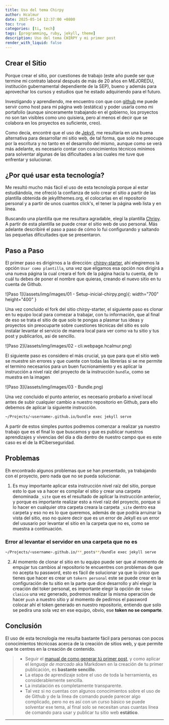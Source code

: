 ```yaml
---
title: Uso del tema Chirpy
author: Hcalmur
date: 2025-05-14 12:37:00 +0800
toc: true
categories: [ti, tech]
tags: [programming, ruby, jekyll, theme]
description: Uso del tema CHIRPY y mi primer post
render_with_liquid: false
---
```


## Crear el Sitio

Porque crear el sitio, por cuestiones de trabajo (este año puede ser que termine mi contrato laboral después de más de 20 años en MEJOREDU, institución gubernamental dependiente de la SEP), bueno y además para aprovechar los cursos y estudios que he estado adquiriendo para el futuro.

Investigando y aprendiendo, me encuentro con que con [github](https://github.com) me puede servir como host para mi página web (estática) y poder usarla como mi portafolio (aunque sinceramente trabajando en el gobierno, los proyectos no son tan visibles como uno quisiera, pero al menos el decir que se colabora en los proyectos es suficiente, creo).

Como decía, encontré que el uso de [Jekyll](https://jekyllrb.com/), me resultaría en una buena alternativa para desarrollar mi sitio web, de tal forma, que solo me preocupe por la escritura y no tanto en el desarrollo del mismo, aunque como se verá más adelante, es necesario contar con conocimientos técnicos mínimos para solventar algunas de las dificultades a las cuales me tuve que enfrentar y solucionar.


## ¿Por qué usar esta tecnología?

Me resultó mucho más fácil el uso de esta tecnología porque al estar estudiándola, me ofreció la confianza de solo crear el sitio a  partir de las plantilla obtenida de jekyllthemes.org, el colocarlas  en el repositorio personal y a partir de unos cuantos click's, el tener la página web lista y en línea.

Buscando una plantilla que me resultara agradable, elegí la plantilla [Chripy](https://github.com/cotes2020/chirpy-starter). A partir de esta plantilla se puede crear el sitio web de uso personal. Más adelante describiré el paso a paso de cómo lo fui configurando y saltando las pequeñas dificultades que se presentaron.

## Paso a Paso

El primer paso es dirigirnos a la dirección: [chirpy-starter](https://github.com/cotes2020/chirpy-starter), ahí elegiremos la opción  `Usar como plantilla`, una vez que eligamos esa opción nos dirigirá a una nueva página la cual creara el fork de la página hacía tu cuenta, de lo cuál tu debes de poner el nombre que quieras, creando el nuevo sitio en tu cuenta de Github.

![Paso 1](/assets/img/images/01 - Setup-inicial-chirpy.png){: width="700" height="400" }

Una vez concluido el fork del sitio chirpy-starter, el siguiente paso es clonar en tu equipo local para comezar a trabajar, con tu información, que al final de eso se trata el sitio de que solo te pongas a plasmar tus ideas y proyectos sin preocuparte sobre cuestiones técnicas del sitio es solo instalar levantar el servicio de manera local para ver como va tu sitio y tus post y publicarlos, asi de sencillo.

![Paso 2](/assets/img/images/02 - cli.webpage.hcalmur.png)

El siguiente paso es considero el más crucial, ya que para que el sitio web se muestre sin errores y que cuente con todas las librerías si se me permite el termino necesarios para un buen fucnionamiento y es aplicar la instrucción a nivel raíz del proyecto de la instrucción `bundle`, como se muestra en la imagen

![Paso 3](/assets/img/images/03 - Bundle.png)

Una vez concluido el punto anterior, es necesario probarlo a nivel local antes de subir cualquier cambio a nuestro repositorio en Github, para ello debemos de aplicar la siguiente instrucción.

```bash
~/Projects/<username>.github.io/bundle exec jekyll serve
```
A partir de estos simples puntos podremos comenzar a realizar ya nuestro trabajo que es el final lo que buscamos y que es publicar nuestros aprendizajes y vivencias del día a día dentro de nuestro campo que es este caso es el de la #Ciberseguridad.

## Problemas

Eh encontrado algunos problemas que se han presentado, ya trabajando con el proyecto, pero nada que no se pueda solucionar.

1. Es muy importante aplicar esta instrucción nivel raíz del sitio, porque esto lo que va a hacer es compilar el sitio y crear una carpeta denominada `_site` que es el resultado de aplicar la instrucción anterior, y porque es importante realizar esto a nivel raíz del proyecto, porque si lo hacer en cualquier otra carpeta creara la carpeta `_site` dentro esa carpeta y eso no es lo que queremos, además de que podría arruinar la vista del sitio, eso no quiere decir que es un error de Jekyll es un error del ususario por levantar el sitio en la carpeta que no es, como se muestra a continuación.

### Error al levantar el servidor en una carpeta que no es
 ```bash
 ~/Projects/<username>.github.io/**_posts**/bundle exec jekyll serve
```

2. Al momento de clonar el sitio en tu equipo puede ser que al momento de empujar tus cambios al repositorio te encuentres con problemas de que no acepta tu password, esto es fácil de solucionar ya que lo único que tienes que hacer es crear un `tokern personal` este se puede crear en la configuración de tu sitio en la parte que dice desarrollo y ahí elegir la creación del toker personal, es importante elegir la opción de `token clasico` una vez generado, podremos realizar la misma operación de hacer `push` a nuestro sitio y al momento de pedirnos el password colocar ahí el token generado en nuestro repositorio, entiendo que solo se pedira una sola vez en ese equipo, obvio, ese **token no se comparte**.

## Conclusión

El uso de esta tecnología me resulta bastante fácil para personas con pocos conocimientos técnicoas acerca de la creación de sitios web, y que permite que te centres en la creación de contenido.

> - Seguir el [manual de como generar tú primer post](https://chirpy.cotes.page/posts/write-a-new-post/), y como aplicar el _lenguaje de marcado_ aka Markdown en la creación de tu primer publicación, es **bastante sencillo**.
> - La etapa de aprendizaje sobre el uso de toda la herramienta, es considerablemente sencilla.
> - La instalación es completamente transparente.
> - Tal vez si no cuentas con algunos conocimientos sobre el uso de de Github y de la línea de comando puede parecer algo complicado, pero no es así con un curso básico se puede solventar ese tema, al final solo se necesitan unas cuantas línea de comando para usar y publicar tu sitio web **estático**.

---
